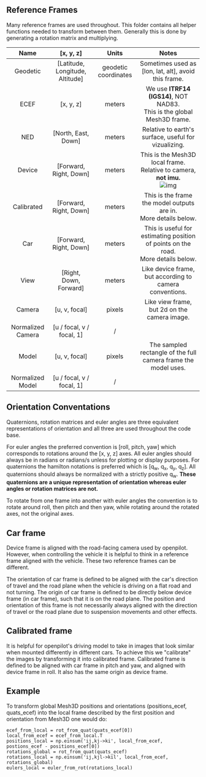 
Reference Frames
------
Many reference frames are used throughout. This folder contains all helper functions needed to transform between them. Generally this is done by generating a rotation matrix and multiplying.


| Name | [x, y, z] | Units | Notes |
| :-------------: |:-------------:| :-----:| :----: |
| Geodetic | [Latitude, Longitude, Altitude] | geodetic coordinates | Sometimes used as [lon, lat, alt], avoid this frame. |
| ECEF | [x, y, z] | meters | We use **ITRF14 (IGS14)**, NOT NAD83. <br> This is the global Mesh3D frame. |
| NED | [North, East, Down] | meters | Relative to earth's surface, useful for vizualizing. |
| Device | [Forward, Right, Down] | meters | This is the Mesh3D local frame. <br> Relative to camera, **not imu.** <br> ![img](http://upload.wikimedia.org/wikipedia/commons/thumb/2/2f/RPY_angles_of_airplanes.png/440px-RPY_angles_of_airplanes.png)|
| Calibrated | [Forward, Right, Down] | meters | This is the frame the model outputs are in. <br> More details below. <br>|
| Car | [Forward, Right, Down] | meters | This is useful for estimating position of points on the road. <br> More details below. <br>|
| View | [Right, Down, Forward] | meters | Like device frame, but according to camera conventions. |
| Camera | [u, v, focal] | pixels | Like view frame, but 2d on the camera image.|
| Normalized Camera | [u / focal, v / focal, 1] | / | |
| Model | [u, v, focal] | pixels | The sampled rectangle of the full camera frame the model uses. |
| Normalized Model | [u / focal, v / focal, 1] | / | |



Orientation Conventations
------
Quaternions, rotation matrices and euler angles are three equivalent representations of orientation and all three are used throughout the code base.

For euler angles the preferred convention is [roll, pitch, yaw] which corresponds to rotations around the [x, y, z] axes. All euler angles should always be in radians or radians/s unless for plotting or display purposes. For quaternions the hamilton notations is preferred which is [q<sub>w</sub>, q<sub>x</sub>, q<sub>y</sub>, q<sub>z</sub>]. All quaternions should always be normalized with a strictly positive q<sub>w</sub>. **These quaternions are a unique representation of orientation whereas euler angles or rotation matrices are not.**

To rotate from one frame into another with euler angles the convention is to rotate around roll, then pitch and then yaw, while rotating around the rotated axes, not the original axes.


Car frame
------
Device frame is aligned with the road-facing camera used by openpilot. However, when controlling the vehicle it is helpful to think in a reference frame aligned with the vehicle. These two reference frames can be different.

The orientation of car frame is defined to be aligned with the car's direction of travel and the road plane when the vehicle is driving on a flat road and not turning. The origin of car frame is defined to be directly below device frame (in car frame), such that it is on the road plane. The position and orientation of this frame is not necessarily always aligned with the direction of travel or the road plane due to suspension movements and other effects.


Calibrated frame
------
It is helpful for openpilot's driving model to take in images that look similar when mounted differently in different cars. To achieve this we "calibrate" the images by transforming it into calibrated frame. Calibrated frame is defined to be aligned with car frame in pitch and yaw, and aligned with device frame in roll. It also has the same origin as device frame.


Example
------
To transform global Mesh3D positions and orientations (positions_ecef, quats_ecef) into the local frame described by the
first position and orientation from Mesh3D one would do:
```
ecef_from_local = rot_from_quat(quats_ecef[0])
local_from_ecef = ecef_from_local.T
positions_local = np.einsum('ij,kj->ki', local_from_ecef, postions_ecef - positions_ecef[0])
rotations_global = rot_from_quat(quats_ecef)
rotations_local = np.einsum('ij,kjl->kil', local_from_ecef, rotations_global)
eulers_local = euler_from_rot(rotations_local)
```